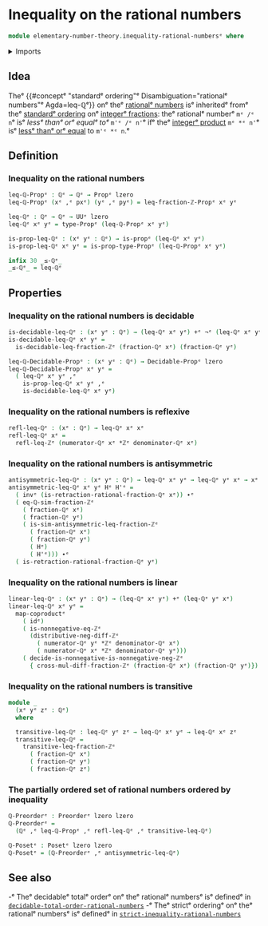 # Inequality on the rational numbers

```agda
module elementary-number-theory.inequality-rational-numbersᵉ where
```

<details><summary>Imports</summary>

```agda
open import elementary-number-theory.cross-multiplication-difference-integer-fractionsᵉ
open import elementary-number-theory.difference-integersᵉ
open import elementary-number-theory.inequality-integer-fractionsᵉ
open import elementary-number-theory.inequality-integersᵉ
open import elementary-number-theory.integer-fractionsᵉ
open import elementary-number-theory.integersᵉ
open import elementary-number-theory.multiplication-integersᵉ
open import elementary-number-theory.nonnegative-integersᵉ
open import elementary-number-theory.nonpositive-integersᵉ
open import elementary-number-theory.positive-and-negative-integersᵉ
open import elementary-number-theory.positive-integersᵉ
open import elementary-number-theory.rational-numbersᵉ

open import foundation.cartesian-product-typesᵉ
open import foundation.conjunctionᵉ
open import foundation.coproduct-typesᵉ
open import foundation.decidable-propositionsᵉ
open import foundation.dependent-pair-typesᵉ
open import foundation.function-typesᵉ
open import foundation.functoriality-coproduct-typesᵉ
open import foundation.identity-typesᵉ
open import foundation.negationᵉ
open import foundation.propositionsᵉ
open import foundation.universe-levelsᵉ

open import order-theory.posetsᵉ
open import order-theory.preordersᵉ
```

</details>

## Idea

Theᵉ
{{#conceptᵉ "standardᵉ ordering"ᵉ Disambiguation="rationalᵉ numbers"ᵉ Agda=leq-ℚᵉ}} onᵉ
theᵉ [rationalᵉ numbers](elementary-number-theory.rational-numbers.mdᵉ) isᵉ
inheritedᵉ fromᵉ theᵉ
[standardᵉ ordering](elementary-number-theory.inequality-integer-fractions.mdᵉ) onᵉ
[integerᵉ fractions](elementary-number-theory.integer-fractions.mdᵉ): theᵉ rationalᵉ
numberᵉ `mᵉ /ᵉ n`ᵉ isᵉ _lessᵉ thanᵉ orᵉ equalᵉ toᵉ_ `m'ᵉ /ᵉ n'`ᵉ ifᵉ theᵉ
[integerᵉ product](elementary-number-theory.multiplication-integers.mdᵉ) `mᵉ *ᵉ n'`ᵉ
isᵉ [lessᵉ thanᵉ orᵉ equal](elementary-number-theory.inequality-integers.mdᵉ) to
`m'ᵉ *ᵉ n`.ᵉ

## Definition

### Inequality on the rational numbers

```agda
leq-ℚ-Propᵉ : ℚᵉ → ℚᵉ → Propᵉ lzero
leq-ℚ-Propᵉ (xᵉ ,ᵉ pxᵉ) (yᵉ ,ᵉ pyᵉ) = leq-fraction-ℤ-Propᵉ xᵉ yᵉ

leq-ℚᵉ : ℚᵉ → ℚᵉ → UUᵉ lzero
leq-ℚᵉ xᵉ yᵉ = type-Propᵉ (leq-ℚ-Propᵉ xᵉ yᵉ)

is-prop-leq-ℚᵉ : (xᵉ yᵉ : ℚᵉ) → is-propᵉ (leq-ℚᵉ xᵉ yᵉ)
is-prop-leq-ℚᵉ xᵉ yᵉ = is-prop-type-Propᵉ (leq-ℚ-Propᵉ xᵉ yᵉ)

infix 30 _≤-ℚᵉ_
_≤-ℚᵉ_ = leq-ℚᵉ
```

## Properties

### Inequality on the rational numbers is decidable

```agda
is-decidable-leq-ℚᵉ : (xᵉ yᵉ : ℚᵉ) → (leq-ℚᵉ xᵉ yᵉ) +ᵉ ¬ᵉ (leq-ℚᵉ xᵉ yᵉ)
is-decidable-leq-ℚᵉ xᵉ yᵉ =
  is-decidable-leq-fraction-ℤᵉ (fraction-ℚᵉ xᵉ) (fraction-ℚᵉ yᵉ)

leq-ℚ-Decidable-Propᵉ : (xᵉ yᵉ : ℚᵉ) → Decidable-Propᵉ lzero
leq-ℚ-Decidable-Propᵉ xᵉ yᵉ =
  ( leq-ℚᵉ xᵉ yᵉ ,ᵉ
    is-prop-leq-ℚᵉ xᵉ yᵉ ,ᵉ
    is-decidable-leq-ℚᵉ xᵉ yᵉ)
```

### Inequality on the rational numbers is reflexive

```agda
refl-leq-ℚᵉ : (xᵉ : ℚᵉ) → leq-ℚᵉ xᵉ xᵉ
refl-leq-ℚᵉ xᵉ =
  refl-leq-ℤᵉ (numerator-ℚᵉ xᵉ *ℤᵉ denominator-ℚᵉ xᵉ)
```

### Inequality on the rational numbers is antisymmetric

```agda
antisymmetric-leq-ℚᵉ : (xᵉ yᵉ : ℚᵉ) → leq-ℚᵉ xᵉ yᵉ → leq-ℚᵉ yᵉ xᵉ → xᵉ ＝ᵉ yᵉ
antisymmetric-leq-ℚᵉ xᵉ yᵉ Hᵉ H'ᵉ =
  ( invᵉ (is-retraction-rational-fraction-ℚᵉ xᵉ)) ∙ᵉ
  ( eq-ℚ-sim-fraction-ℤᵉ
    ( fraction-ℚᵉ xᵉ)
    ( fraction-ℚᵉ yᵉ)
    ( is-sim-antisymmetric-leq-fraction-ℤᵉ
      ( fraction-ℚᵉ xᵉ)
      ( fraction-ℚᵉ yᵉ)
      ( Hᵉ)
      ( H'ᵉ))) ∙ᵉ
  ( is-retraction-rational-fraction-ℚᵉ yᵉ)
```

### Inequality on the rational numbers is linear

```agda
linear-leq-ℚᵉ : (xᵉ yᵉ : ℚᵉ) → (leq-ℚᵉ xᵉ yᵉ) +ᵉ (leq-ℚᵉ yᵉ xᵉ)
linear-leq-ℚᵉ xᵉ yᵉ =
  map-coproductᵉ
    ( idᵉ)
    ( is-nonnegative-eq-ℤᵉ
      (distributive-neg-diff-ℤᵉ
        ( numerator-ℚᵉ yᵉ *ℤᵉ denominator-ℚᵉ xᵉ)
        ( numerator-ℚᵉ xᵉ *ℤᵉ denominator-ℚᵉ yᵉ)))
    ( decide-is-nonnegative-is-nonnegative-neg-ℤᵉ
      { cross-mul-diff-fraction-ℤᵉ (fraction-ℚᵉ xᵉ) (fraction-ℚᵉ yᵉ)})
```

### Inequality on the rational numbers is transitive

```agda
module _
  (xᵉ yᵉ zᵉ : ℚᵉ)
  where

  transitive-leq-ℚᵉ : leq-ℚᵉ yᵉ zᵉ → leq-ℚᵉ xᵉ yᵉ → leq-ℚᵉ xᵉ zᵉ
  transitive-leq-ℚᵉ =
    transitive-leq-fraction-ℤᵉ
      ( fraction-ℚᵉ xᵉ)
      ( fraction-ℚᵉ yᵉ)
      ( fraction-ℚᵉ zᵉ)
```

### The partially ordered set of rational numbers ordered by inequality

```agda
ℚ-Preorderᵉ : Preorderᵉ lzero lzero
ℚ-Preorderᵉ =
  (ℚᵉ ,ᵉ leq-ℚ-Propᵉ ,ᵉ refl-leq-ℚᵉ ,ᵉ transitive-leq-ℚᵉ)

ℚ-Posetᵉ : Posetᵉ lzero lzero
ℚ-Posetᵉ = (ℚ-Preorderᵉ ,ᵉ antisymmetric-leq-ℚᵉ)
```

## See also

-ᵉ Theᵉ decidableᵉ totalᵉ orderᵉ onᵉ theᵉ rationalᵉ numbersᵉ isᵉ definedᵉ in
  [`decidable-total-order-rational-numbers`](elementary-number-theory.decidable-total-order-rational-numbers.mdᵉ)
-ᵉ Theᵉ strictᵉ orderingᵉ onᵉ theᵉ rationalᵉ numbersᵉ isᵉ definedᵉ in
  [`strict-inequality-rational-numbers`](elementary-number-theory.strict-inequality-rational-numbers.mdᵉ)